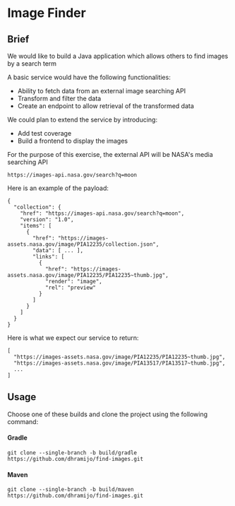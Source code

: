 # Image Finder

## Brief
We would like to build a Java application which allows others to find images by a search term

A basic service would have the following functionalities:
- Ability to fetch data from an external image searching API
- Transform and filter the data
- Create an endpoint to allow retrieval of the transformed data

We could plan to extend the service by introducing:
- Add test coverage
- Build a frontend to display the images

For the purpose of this exercise, the external API will be NASA's media searching API

    https://images-api.nasa.gov/search?q=moon

Here is an example of the payload:

```
{
  "collection": {
    "href": "https://images-api.nasa.gov/search?q=moon",
    "version": "1.0",
    "items": [
      {
        "href": "https://images-assets.nasa.gov/image/PIA12235/collection.json",
        "data": [ ... ],
        "links": [
          {
            "href": "https://images-assets.nasa.gov/image/PIA12235/PIA12235~thumb.jpg",
            "render": "image",
            "rel": "preview"
          }
        ]
      }
    ]
  }
}
```

Here is what we expect our service to return:

```
[
  "https://images-assets.nasa.gov/image/PIA12235/PIA12235~thumb.jpg",
  "https://images-assets.nasa.gov/image/PIA13517/PIA13517~thumb.jpg",
  ...
]
```

## Usage
Choose one of these builds and clone the project using the following command:


#### Gradle
    git clone --single-branch -b build/gradle https://github.com/dhramijo/find-images.git

#### Maven
    git clone --single-branch -b build/maven https://github.com/dhramijo/find-images.git
